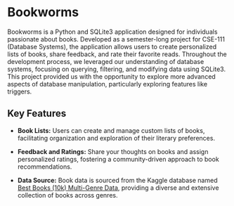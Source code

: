 # Bookworms
Bookworms is a Python and SQLite3 application designed for individuals passionate about books. Developed as a semester-long project for CSE-111 (Database Systems), the application allows users to create personalized lists of books, 
share feedback, and rate their favorite reads. Throughout the development process, we leveraged our understanding of database systems, focusing on querying, filtering, and modifying data using SQLite3. This project provided us 
with the opportunity to explore more advanced aspects of database manipulation, particularly exploring features like triggers.

## Key Features
- **Book Lists:** Users can create and manage custom lists of books, facilitating organization and exploration of their literary preferences.

- **Feedback and Ratings:** Share your thoughts on books and assign personalized ratings, fostering a community-driven approach to book recommendations.

- **Data Source:** Book data is sourced from the Kaggle database named [Best Books (10k) Multi-Genre Data](https://www.kaggle.com/datasets/ishikajohari/best-books-10k-multi-genre-data), providing a diverse and extensive collection of 
books across genres.
